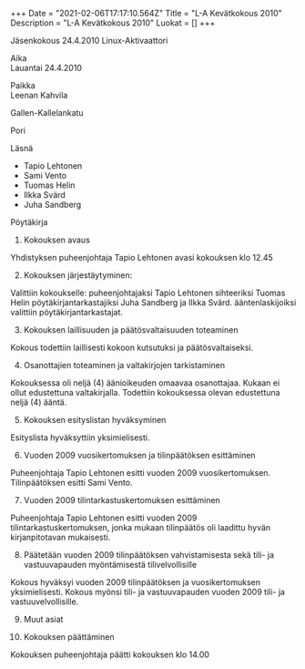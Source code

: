 +++
Date = "2021-02-06T17:17:10.564Z"
Title = "L-A Kevätkokous 2010"
Description = "L-A Kevätkokous 2010"
Luokat = []
+++

Jäsenkokous 24.4.2010 Linux-Aktivaattori

Aika  
Lauantai 24.4.2010

Paikka  
Leenan Kahvila

Gallen-Kallelankatu

Pori

Läsnä

-   Tapio Lehtonen
-   Sami Vento
-   Tuomas Helin
-   Ilkka Svärd
-   Juha Sandberg

Pöytäkirja

1. Kokouksen avaus

Yhdistyksen puheenjohtaja Tapio Lehtonen avasi kokouksen klo 12.45

2. Kokouksen järjestäytyminen:

Valittiin kokoukselle: puheenjohtajaksi Tapio Lehtonen sihteeriksi
Tuomas Helin pöytäkirjantarkastajiksi Juha Sandberg ja Ilkka Svärd.
ääntenlaskijoiksi valittiin pöytäkirjantarkastajat.

3. Kokouksen laillisuuden ja päätösvaltaisuuden toteaminen

Kokous todettiin laillisesti kokoon kutsutuksi ja päätösvaltaiseksi.

4. Osanottajien toteaminen ja valtakirjojen tarkistaminen

Kokouksessa oli neljä (4) äänioikeuden omaavaa osanottajaa. Kukaan ei
ollut edustettuna valtakirjalla. Todettiin kokouksessa olevan
edustettuna neljä (4) ääntä.

5. Kokouksen esityslistan hyväksyminen

Esityslista hyväksyttiin yksimielisesti.

6. Vuoden 2009 vuosikertomuksen ja tilinpäätöksen esittäminen

Puheenjohtaja Tapio Lehtonen esitti vuoden 2009 vuosikertomuksen.
Tilinpäätöksen esitti Sami Vento.

7. Vuoden 2009 tilintarkastuskertomuksen esittäminen

Puheenjohtaja Tapio Lehtonen esitti vuoden 2009
tilintarkastuskertomuksen, jonka mukaan tilinpäätös oli laadittu hyvän
kirjanpitotavan mukaisesti.

8. Päätetään vuoden 2009 tilinpäätöksen vahvistamisesta sekä tili- ja
vastuuvapauden myöntämisestä tilivelvollisille

Kokous hyväksyi vuoden 2009 tilinpäätöksen ja vuosikertomuksen
yksimielisesti. Kokous myönsi tili- ja vastuuvapauden vuoden 2009 tili-
ja vastuuvelvollisille.

9. Muut asiat

10. Kokouksen päättäminen

Kokouksen puheenjohtaja päätti kokouksen klo 14.00


